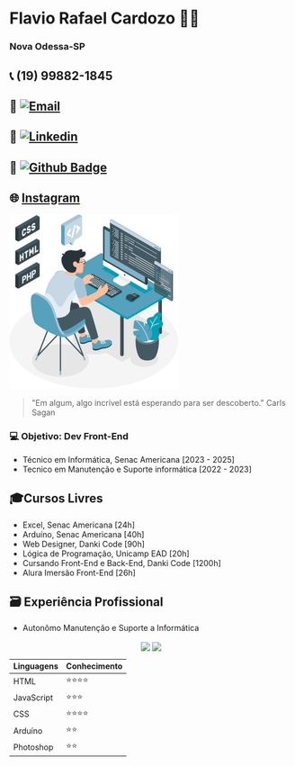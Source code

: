 # Flavio Rafael Cardozo 👨‍💻
### Nova Odessa-SP 
## 📞 (19) 99882-1845
## 📩 [![Email](https://img.shields.io/badge/-Outlook-blue?style=flat&logo=Mail&logoColor=white)](mailto:flavero@gmail.com)    
## 🔗 [![Linkedin](https://img.shields.io/badge/-LinkedIn-blue?style=flat&logo=Linkedin&logoColor=white)](https://www.linkedin.com/in/flavio-rafael-cardozo/)
## 🔗 [![Github Badge](https://img.shields.io/badge/-Github-000?style=flat-square&logo=Github&logoColor=white&link=https://github.com/fagnerpsantos)](https://github.com/Flavero85)

## 🌐 [Instagram](https://instagram.com/flaio.t.i) 

![foto](foto.png)

> "Em algum, algo incrível está esperando para ser descoberto." Carls Sagan
### 💻 Objetivo: Dev Front-End
- Técnico em Informática, Senac Americana [2023 - 2025]
- Tecnico em Manutenção e Suporte  informática [2022 - 2023]

## 🎓Cursos Livres
- Excel, Senac Americana [24h]
- Arduíno, Senac Americana [40h]
- Web Designer, Danki Code [90h]
- Lógica de Programação, Unicamp EAD [20h]
- Cursando Front-End e Back-End, Danki Code [1200h]
- Alura Imersão Front-End [26h]

## 🗃 Experiência Profissional
- Autonômo Manutenção e Suporte a Informática 

<p align="center"> 
  <img align="center" src="https://github-readme-stats.vercel.app/api?username=Flavero85&show_icons=true&layout=compact" />
  <img align="center" src="https://github-readme-stats.vercel.app/api/top-langs/?username=Flavero85&show_icons=true&layout=compact" />
</p>

| Linguagens | Conhecimento |
| ----------- | ----------- |
| HTML | ⭐⭐⭐⭐ |
| JavaScript | ⭐⭐⭐ |
| CSS | ⭐⭐⭐⭐ |
| Arduíno | ⭐⭐ |
| Photoshop | ⭐⭐ |

